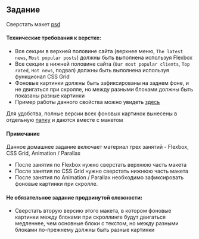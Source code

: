 ## Задание

Сверстать макет [psd](source/Design_Architecture.psd)

#### Технические требования к верстке:
- Все секции в верхней половине сайта (верхнее меню, `The latest news`, `Most popular posts`) должны быть выполнена используя Flexbox
- Все секции в нижней половине сайта (`Our most popular clients`, `Top rated`, `Hot news`, подвал) должны быть выполнена используя функционал CSS Grid
- Фоновые картинки должны быть зафиксированы на заднем фоне, и не двигаться при скролле, но между разными блоками должны быть показаны разные картинки
- Пример работы данного свойства можно увидеть [здесь](source/Preview.gif)

Для удобства, полные версии всех фоновых картинок вынесены в отдельную [папку](img/) и даются вместе с макетом 

#### Примечание
Данное домашнее задание включает материал трех занятий - Flexbox, CSS Grid, Animation / Parallax
 - После занятия по Flexbox нужно сверстать верхнюю часть макета
 - После занятия по CSS Grid нужно сверстать нижнюю часть макета
 - После занятия по Animation / Parallax необходимо зафиксировать фоновые картинки при скролле.

#### Не обязательное задание продвинутой сложности:
- Сверстать вторую версию этого макета, в котором фоновые картинки между блоками при скроллинге будут двигаться медленнее, чем основные блоки с текстом, но между разными блоками по-прежнему должны быть разные картинки
